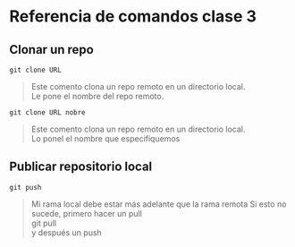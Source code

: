 # Referencia de comandos clase 3

## Clonar un repo
    git clone URL  
> Este comento clona un repo remoto en un directorio local.  
> Le pone el nombre del repo remoto.  

    git clone URL nobre  
> Este comento clona un repo remoto en un directorio local.  
> Lo ponel el nombre que especifiquemos

## Publicar repositorio local
    git push

> Mi rama local debe estar más adelante que la rama remota
> Si esto no sucede, primero hacer un pull  
    git pull  
> y después un push

